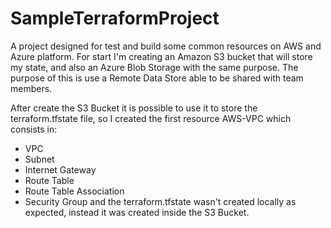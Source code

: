 # SampleTerraformProject

A project designed for test and build some common resources on AWS and Azure platform. For start I'm creating an Amazon S3 bucket that will store my state, and also an Azure Blob Storage with the same purpose. The purpose of this is use a Remote Data Store able to be shared with team members.

After create the S3 Bucket it is possible to use it to store the terraform.tfstate file, so I created the first resource AWS-VPC which consists in: 
- VPC
- Subnet
- Internet Gateway
- Route Table
- Route Table Association
- Security Group
and the terraform.tfstate wasn't created locally as expected, instead it was created inside the S3 Bucket.
